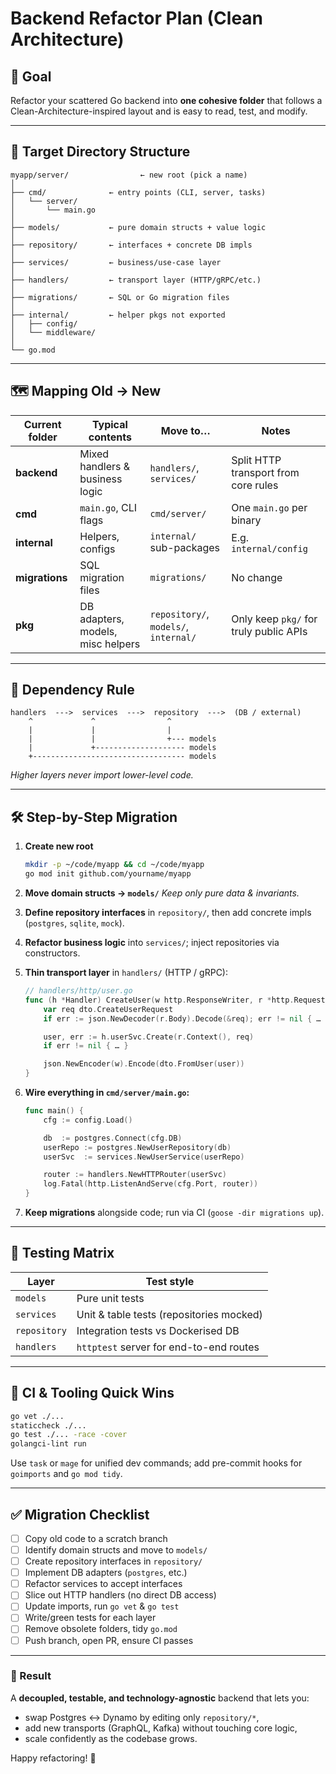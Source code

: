 # Backend Refactor Plan (Clean Architecture)

## 🚀 Goal

Refactor your scattered Go backend into **one cohesive folder** that follows a Clean-Architecture-inspired layout and is easy to read, test, and modify.

---

## 📁 Target Directory Structure

```text
myapp/server/                ← new root (pick a name)
│
├── cmd/              ← entry points (CLI, server, tasks)
│   └── server/
│       └── main.go
│
├── models/           ← pure domain structs + value logic
│
├── repository/       ← interfaces + concrete DB impls
│
├── services/         ← business/use-case layer
│
├── handlers/         ← transport layer (HTTP/gRPC/etc.)
│
├── migrations/       ← SQL or Go migration files
│
├── internal/         ← helper pkgs not exported
│   ├── config/
│   └── middleware/
│
└── go.mod
````

---

## 🗺️ Mapping Old → New

| Current folder | Typical contents                  | Move to…                              | Notes                                  |
| -------------- | --------------------------------- | ------------------------------------- | -------------------------------------- |
| **backend**    | Mixed handlers & business logic   | `handlers/`, `services/`              | Split HTTP transport from core rules   |
| **cmd**        | `main.go`, CLI flags              | `cmd/server/`                         | One `main.go` per binary               |
| **internal**   | Helpers, configs                  | `internal/` sub-packages              | E.g. `internal/config`                 |
| **migrations** | SQL migration files               | `migrations/`                         | No change                              |
| **pkg**        | DB adapters, models, misc helpers | `repository/`, `models/`, `internal/` | Only keep `pkg/` for truly public APIs |

---

## 🔄 Dependency Rule

```text
handlers  --->  services  --->  repository  --->  (DB / external)
    ^             ^                ^
    |             |                |
    |             |                +--- models
    |             +-------------------- models
    +---------------------------------- models
```

*Higher layers never import lower-level code.*

---

## 🛠️ Step-by-Step Migration

1. **Create new root**

   ```bash
   mkdir -p ~/code/myapp && cd ~/code/myapp
   go mod init github.com/yourname/myapp
   ```

2. **Move domain structs → `models/`**
   *Keep only pure data & invariants.*

3. **Define repository interfaces** in `repository/`, then add concrete impls (`postgres`, `sqlite`, `mock`).

4. **Refactor business logic** into `services/`; inject repositories via constructors.

5. **Thin transport layer** in `handlers/` (HTTP / gRPC):

   ```go
   // handlers/http/user.go
   func (h *Handler) CreateUser(w http.ResponseWriter, r *http.Request) {
       var req dto.CreateUserRequest
       if err := json.NewDecoder(r.Body).Decode(&req); err != nil { … }

       user, err := h.userSvc.Create(r.Context(), req)
       if err != nil { … }

       json.NewEncoder(w).Encode(dto.FromUser(user))
   }
   ```

6. **Wire everything in `cmd/server/main.go`:**

   ```go
   func main() {
       cfg := config.Load()

       db  := postgres.Connect(cfg.DB)
       userRepo := postgres.NewUserRepository(db)
       userSvc  := services.NewUserService(userRepo)

       router := handlers.NewHTTPRouter(userSvc)
       log.Fatal(http.ListenAndServe(cfg.Port, router))
   }
   ```

7. **Keep migrations** alongside code; run via CI (`goose -dir migrations up`).

---

## 🧪 Testing Matrix

| Layer        | Test style                               |
| ------------ | ---------------------------------------- |
| `models`     | Pure unit tests                          |
| `services`   | Unit & table tests (repositories mocked) |
| `repository` | Integration tests vs Dockerised DB       |
| `handlers`   | `httptest` server for end-to-end routes  |

---

## 🔧 CI & Tooling Quick Wins

```bash
go vet ./...
staticcheck ./...
go test ./... -race -cover
golangci-lint run
```

Use `task` or `mage` for unified dev commands; add pre-commit hooks for `goimports` and `go mod tidy`.

---

## ✅ Migration Checklist

* [ ] Copy old code to a scratch branch
* [ ] Identify domain structs and move to `models/`
* [ ] Create repository interfaces in `repository/`
* [ ] Implement DB adapters (`postgres`, etc.)
* [ ] Refactor services to accept interfaces
* [ ] Slice out HTTP handlers (no direct DB access)
* [ ] Update imports, run `go vet` & `go test`
* [ ] Write/green tests for each layer
* [ ] Remove obsolete folders, tidy `go.mod`
* [ ] Push branch, open PR, ensure CI passes

---

### 🎉 Result

A **decoupled, testable, and technology-agnostic** backend that lets you:

* swap Postgres ↔ Dynamo by editing only `repository/*`,
* add new transports (GraphQL, Kafka) without touching core logic,
* scale confidently as the codebase grows.

Happy refactoring! 🚀
